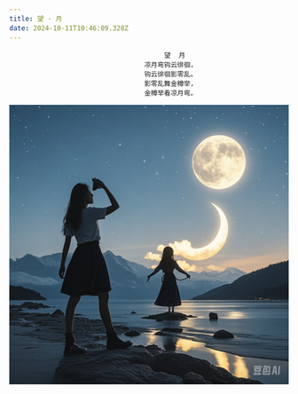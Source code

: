 ```yaml
---
title: 望 · 月
date: 2024-10-11T10:46:09.328Z
---
```





                                           望  月
                                      凉月弯钩云徘徊，  
                                      钩云徘徊影零乱。  
                                      影零乱舞金樽举，   
                                      金樽举看凉月弯。 

![望月诗绘图.jpeg](https://github.com/taylortaurus/tinymind-blog/blob/main/assets/images/2024-10-11/1728643557428.jpeg?raw=true)
 